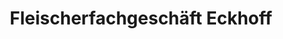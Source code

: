 ---
title: "Fleischerfachgeschäft Eckhoff"
url: /moormerland/fleischerfachgeschaeft-eckhoff/
shop: Metzgerei
---